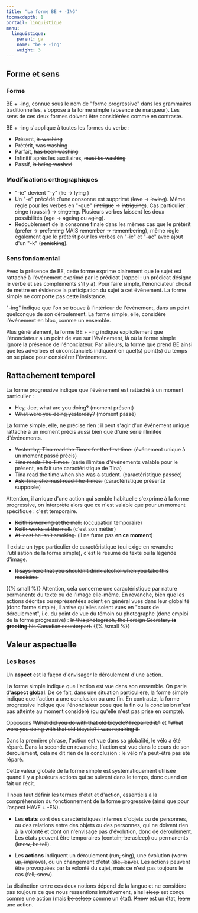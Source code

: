 ```yaml
---
title: "La forme BE + -ING"
tocmaxdepth: 1
portail: linguistique
menu:
  linguistique:
    parent: gv
    name: "be + -ing"
    weight: 3
---
```


## Forme et sens 

### Forme

BE + -ing, connue sous le nom de "forme progressive" dans les grammaires traditionnelles, s'oppose à la forme simple (absence de marqueur). Les sens de ces deux formes doivent être considérées comme en contraste.

BE + -ing s'applique à toutes les formes du verbe :

- Présent, ~~is washing~~
- Prétérit, ~~was washing~~
- Parfait, ~~has been washing~~
- Infinitif après les auxiliaires, ~~must be washing~~
- Passif, ~~is being washed~~

### Modifications orthographiques

- "-ie" devient "-y" (~~lie~~ → ~~lying~~ )
- Un "-e" précédé d'une consonne est supprimé (~~love~~ → ~~loving~~). Même règle pour les verbes en "-gue" (~~intrigue~~ → ~~intriguing~~). Cas particulier : ~~singe~~ (roussir) → ~~singeing~~. Plusieurs verbes laissent les deux possibilités (~~age~~ → ~~ageing~~ ou ~~aging~~).
- Redoublement de la consonne finale dans les mêmes cas que le prétérit (~~prefer~~ → ~~preferring~~ MAIS ~~remember~~ → ~~remembering~~), même règle également que le prétérit pour les verbes en "-ic" et "-ac" avec ajout d'un "-k" (~~panicking~~).

### Sens fondamental

Avec la présence de BE, cette forme exprime clairement que le sujet est rattaché à l'événement exprimé par le prédicat (rappel : un prédicat désigne le verbe et ses compléments s'il y a). Pour faire simple, l'énonciateur choisit de mettre en évidence la participation du sujet à cet événement. La forme simple ne comporte pas cette insistance. 

"-ing" indique que l'on se trouve à l'intérieur de l'événement, dans un point quelconque de son déroulement. La forme simple, elle, considère l'événement en bloc, comme un ensemble.

Plus généralement, la forme BE + -ing indique explicitement que l'énonciateur a un point de vue sur l'événement, là où la forme simple ignore la présence de l'énonciateur. Par ailleurs, la forme que prend BE ainsi que les adverbes et circonstanciels indiquent en quel(s) point(s) du temps on se place pour considérer l'événement.

## Rattachement temporel

La forme progressive indique que l'événement est rattaché à un moment particulier : 

- ~~Hey, Joe, what are you doing?~~ (moment
présent)
- ~~What were you doing yesterday?~~ (moment passé)

La forme simple, elle, ne précise rien : il peut s'agir d'un événement unique rattaché à un moment précis aussi bien que d'une série illimitée d'événements.

- ~~Yesterday, Tina read the Times for the first time.~~ (événement unique à un moment passé précis)
- ~~Tina reads The Times.~~ (série illimitée d'événements valable pour le présent, en fait une caractéristique de Tina)
- ~~Tina read the time when she was a student.~~ (caractéristique passée)
- ~~Ask Tina, she must read The Times.~~ (caractéristique présente supposée)

Attention, il arrique d'une action qui semble habituelle s'exprime à la forme progressive, on interprète alors que ce n'est valable que pour un moment spécifique : c'est temporaire.

- ~~Keith is working at the mall.~~ (occupation temporaire)
- ~~Keith works at the mall.~~ (c'est son métier)
- ~~At least he isn't smoking.~~ (il ne fume pas **en ce moment**)

Il existe un type particulier de caractéristique (qui exige en revanche l'utilisation de la forme simple), c'est le résumé de texte ou la légende d'image.

- ~~It says here that you shouldn't drink alcohol when you take this medicine.~~

{{% small %}} Attention, cela concerne une caractéristique par nature permanente du texte ou de l'image elle-même. En revanche, bien que les actions décrites ou représentées soient en général vues dans leur globalité (donc forme simple), il arrive qu'elles soient vues en "cours de déroulement", i.e. du point de vue du témoin ou photographe (donc emploi de la forme progressive) : ~~In this photograph, the Foreign Secretary **is greeting** his Canadian counterpart.~~ {{% /small %}}

## Valeur aspectuelle

### Les bases

Un **aspect** est la façon d'envisager le déroulement d'une action. 

La forme simple indique que l'action est vue dans son ensemble. On parle d'**aspect global**. De ce fait, dans une situation particulière, la forme simple indique que l'action a une conclusion ou une fin. En contraste, la forme progressive indique que l'énonciateur pose que la fin ou la conclusion n'est pas atteinte au moment considéré (ou qu'elle n'est pas prise en compte).

Opposons ~~"What did you do with that old bicycle? I repaired it."~~ et ~~"What were you doing with that old bicycle? I was repairing it.~~

Dans la première phrase, l'action est vue dans sa globalité, le vélo a été réparé. Dans la seconde en revanche, l'action est vue dans le cours de son déroulement, cela ne dit rien de la conclusion : le vélo n'a peut-être pas été réparé. 

Cette valeur globale de la forme simple est systématiquement utilisée quand il y a plusieurs actions qui se suivent dans le temps, donc quand on fait un récit. 

Il nous faut définir les termes d'état et d'action, essentiels à la compréhension du fonctionnement de la forme progressive (ainsi que pour l'aspect HAVE + -EN).

- Les **états** sont des caractéristiques internes d'objets ou de personnes, ou des relations entre des objets ou des personnes, qui ne doivent rien à la volonté et dont on n'envisage pas d'évolution, donc de déroulement. Les états peuvent être temporaires (~~contain, be asleep~~) ou permanents (~~know, be tall~~).

- Les **actions** indiquent un déroulement (~~run, sing~~), une évolution (~~warm up, improve~~), ou un changement d'état (~~die, leave~~). Les actions peuvent être provoquées par la volonté du sujet, mais ce n'est pas toujours le cas (~~fall, snow~~).

La distinction entre ces deux notions dépend de la langue et ne considère pas toujours ce que nous ressentions intuitivement, ainsi ~~sleep~~ est conçu comme une action (mais ~~be asleep~~ comme un état). ~~Know~~ est un état, ~~learn~~ une action.